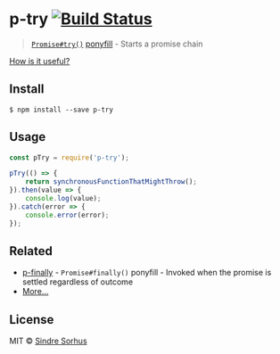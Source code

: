 # p-try [![Build Status](https://travis-ci.org/sindresorhus/p-try.svg?branch=master)](https://travis-ci.org/sindresorhus/p-try)

> [`Promise#try()`](https://github.com/ljharb/proposal-promise-try) [ponyfill](https://ponyfill.com) - Starts a promise chain

[How is it useful?](https://cryto.net/~joepie91/blog/2016/05/11/what-is-promise-try-and-why-does-it-matter/)


## Install

```
$ npm install --save p-try
```


## Usage

```js
const pTry = require('p-try');

pTry(() => {
	return synchronousFunctionThatMightThrow();
}).then(value => {
	console.log(value);
}).catch(error => {
	console.error(error);
});
```


## Related

- [p-finally](https://github.com/sindresorhus/p-finally) - `Promise#finally()` ponyfill - Invoked when the promise is settled regardless of outcome
- [More…](https://github.com/sindresorhus/promise-fun)


## License

MIT © [Sindre Sorhus](https://sindresorhus.com)
